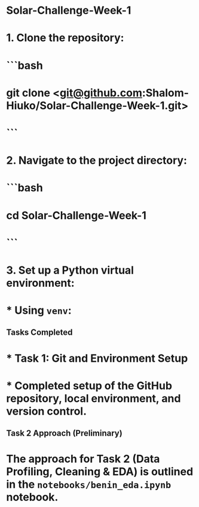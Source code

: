 # Solar-Challenge-Week-1
#   1.  Clone the repository:
#       ```bash
#       git clone <git@github.com:Shalom-Hiuko/Solar-Challenge-Week-1.git>
#       ```
#   2.  Navigate to the project directory:
#       ```bash
#       cd Solar-Challenge-Week-1
#       ```
#   3.  Set up a Python virtual environment:
#       * Using `venv`:
##  Tasks Completed

#   * Task 1: Git and Environment Setup
#           * Completed setup of the GitHub repository, local environment, and version control.

##  Task 2 Approach (Preliminary)

#   The approach for Task 2 (Data Profiling, Cleaning & EDA) is outlined in the `notebooks/benin_eda.ipynb` notebook.